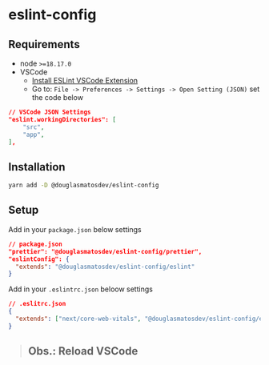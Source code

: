 # eslint-config

## Requirements

- node `>=18.17.0`
- VSCode
  -  [Install ESLint VSCode Extension](https://marketplace.visualstudio.com/items?itemName=dbaeumer.vscode-eslint)
  -  Go to: `File -> Preferences -> Settings -> Open Setting (JSON)` set the code below
```json
// VSCode JSON Settings
"eslint.workingDirectories": [
    "src",
    "app",
],
```

## Installation

```bash
yarn add -D @douglasmatosdev/eslint-config
```

## Setup

Add in your `package.json` below settings
```json
// package.json
"prettier": "@douglasmatosdev/eslint-config/prettier",
"eslintConfig": {
  "extends": "@douglasmatosdev/eslint-config/eslint"
}
```

Add in your `.eslintrc.json` beloow settings
```json
// .eslitrc.json
{
  "extends": ["next/core-web-vitals", "@douglasmatosdev/eslint-config/eslint"]
}
```

> ## Obs.: Reload VSCode